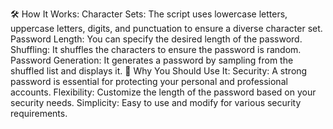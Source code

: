 🛠️ How It Works:
Character Sets: The script uses lowercase letters, uppercase letters, digits, and punctuation to ensure a diverse character set.
Password Length: You can specify the desired length of the password.
Shuffling: It shuffles the characters to ensure the password is random.
Password Generation: It generates a password by sampling from the shuffled list and displays it.
📌 Why You Should Use It:
Security: A strong password is essential for protecting your personal and professional accounts.
Flexibility: Customize the length of the password based on your security needs.
Simplicity: Easy to use and modify for various security requirements.
